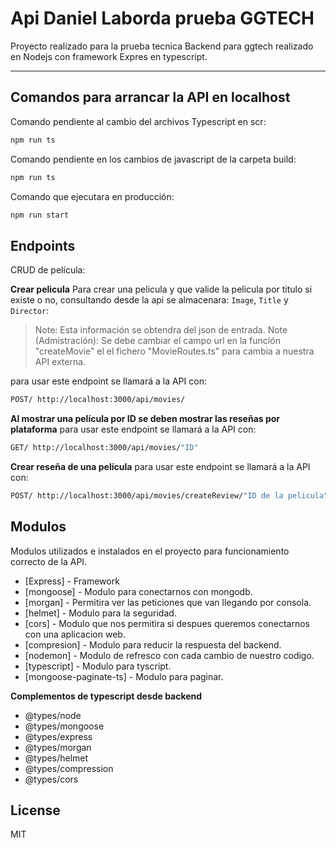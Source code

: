 # Api Daniel Laborda prueba GGTECH

Proyecto realizado para la prueba tecnica Backend para ggtech realizado en Nodejs con framework Expres en typescript. 

---

## Comandos para arrancar la API en localhost
Comando pendiente al cambio del archivos Typescript en scr:
```sh
npm run ts
```
Comando pendiente en los cambios de javascript de la carpeta build:
```sh
npm run ts
```
Comando que ejecutara en producción:
```sh
npm run start
```

## Endpoints
CRUD de película:

**Crear pelicula**
Para crear una pelicula y que valide la pelicula por titulo si existe o no, consultando desde la api se almacenara: `Image`, `Title` y `Director`:
> Note: Esta información se obtendra del json de entrada.
> Note (Admistración): Se debe cambiar el campo url en la función "createMovie" el el fichero "MovieRoutes.ts" para cambia a nuestra API externa.

para usar este endpoint se llamará a la API con:
```sh
POST/ http://localhost:3000/api/movies/
```

**Al mostrar una película por ID se deben mostrar las reseñas por plataforma**
para usar este endpoint se llamará a la API con:
```sh
GET/ http://localhost:3000/api/movies/"ID"
```

**Crear reseña de una película**
para usar este endpoint se llamará a la API con:
```sh
POST/ http://localhost:3000/api/movies/createReview/"ID de la pelicula"
```

## Modulos
Modulos utilizados e instalados en el proyecto para funcionamiento correcto de la API.
- [Express] - Framework
- [mongoose] - Modulo para conectarnos con mongodb.
- [morgan] - Permitira ver las peticiones que van llegando por consola.
- [helmet] - Modulo para la seguridad.
- [cors] - Modulo que nos permitira si despues queremos conectarnos con una aplicacion web.
- [compresion] - Modulo para reducir la respuesta del backend.
- [nodemon] - Modulo de refresco con cada cambio de nuestro codigo.
- [typescript] - Modulo para tyscript.
- [mongoose-paginate-ts] - Modulo para paginar.

**Complementos de typescript desde backend**
- @types/node
- @types/mongoose
- @types/express
- @types/morgan
- @types/helmet
- @types/compression
- @types/cors 


## License
MIT